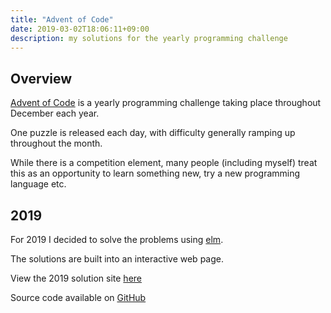 ```yaml
---
title: "Advent of Code"
date: 2019-03-02T18:06:11+09:00
description: my solutions for the yearly programming challenge
---
```


Overview
--------

[Advent of Code](https://adventofcode.com/) is a yearly programming challenge taking place throughout December each year.

One puzzle is released each day, with difficulty generally ramping up throughout the month.

While there is a competition element, many people (including myself) treat this as an opportunity
to learn something new, try a new programming language etc.

2019
--------

For 2019 I decided to solve the problems using [elm](https://elm-lang.org).

The solutions are built into an interactive web page.

View the 2019 solution site [here](https://2019.adventofcode.norris.dev)

Source code available on [GitHub](https://github.com/rynorris/adventofcode/tree/master/2019)

